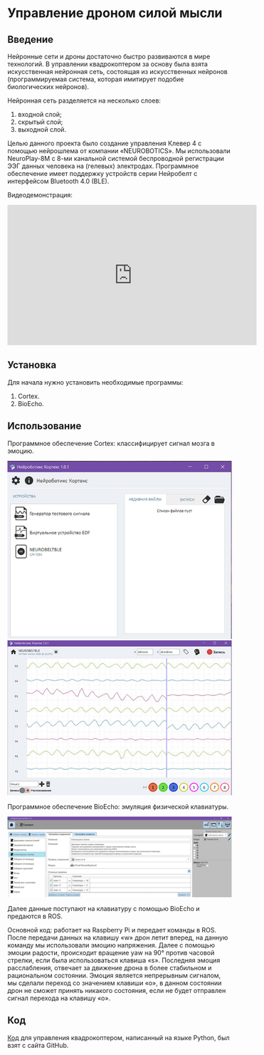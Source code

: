 # Управление дроном силой мысли

## Введение

Нейронные сети и дроны достаточно быстро развиваются в мире технологий. В управлении квадрокоптером за основу была взята искусственная нейронная сеть, состоящая из искусственных нейронов (программируемая система, которая имитирует подобие биологических нейронов).

Нейронная сеть разделяется на несколько слоев:

1. входной слой;
2. скрытый слой;
3. выходной слой.

Целью данного проекта было создание управления Клевер 4 с помощью нейрошлема от компании «NEUROBOTICS». Мы использовали NeuroPlay-8M с 8-ми канальной системой беспроводной регистрации ЭЭГ данных человека на (гелевых) электродах. Программное обеспечение имеет поддержку устройств серии Нейробелт с интерфейсом Bluetooth 4.0 (BLE).

Видеодемонстрация:

<iframe width="560" height="315" src="https://www.youtube.com/embed/uLR5NNcekfA" frameborder="0" allow="accelerometer; autoplay; encrypted-media; gyroscope; picture-in-picture" allowfullscreen></iframe>

## Установка

Для начала нужно установить необходимые программы:

1. Cortex.
2. BioEcho.

## Использование

Программное обеспечение Cortex: классифицирует сигнал мозга в эмоцию.

<img src="../assets/cortex1.jpg">

<img src="../assets/cortex2.jpg">

Программное обеспечение BioEcho: эмуляция физической клавиатуры.

<img src="../assets/bioecho.jpg">

Далее данные поступают на клавиатуру с помощью BioEcho и предаются в ROS.

Основной код: работает на Raspberry Pi и передает команды в ROS. После передачи данных на клавишу «w» дрон летит вперед, на данную команду мы использовали эмоцию напряжения. Далее с помощью эмоции радости, происходит вращение yaw на 90° против часовой стрелки, если была использоваться клавиша «s». Последняя эмоция расслабления, отвечает за движение дрона в более стабильном и рациональном состоянии.
Эмоция является непрерывным сигналом, мы сделали переход со значением клавиши «o», в данном состоянии дрон не сможет принять никакого состояния, если не будет отправлен сигнал перехода на клавишу «o».

## Код

[Код](https://github.com/hany606/COEX-Internship19/tree/master/projects/NeuroHelmet) для управления квадрокоптером, написанный на языке Python, был взят с сайта GitHub.
